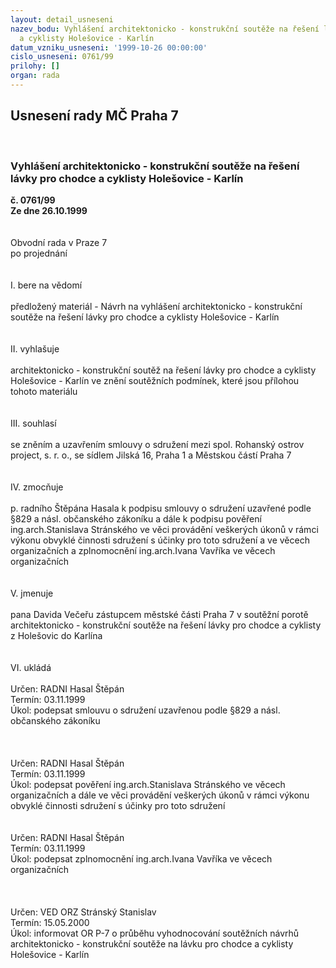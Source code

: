 ```yaml
---
layout: detail_usneseni
nazev_bodu: Vyhlášení architektonicko - konstrukční soutěže na řešení lávky pro chodce
  a cyklisty Holešovice - Karlín
datum_vzniku_usneseni: '1999-10-26 00:00:00'
cislo_usneseni: 0761/99
prilohy: []
organ: rada
---
```

<div id="ucUsn_pList" class="usn">
	<span><h2>Usnesení rady MČ Praha 7 </h2>
<br></span><div class="standBody">
<span><h3>Vyhlášení architektonicko - konstrukční soutěže na řešení lávky pro chodce a cyklisty Holešovice - Karlín</h3></span><div class="center">
		<strong>č. 0761/99</strong><br>
	</div>
<div class="center">
		<strong>Ze dne 26.10.1999</strong><br><br>
	</div>
<br>Obvodní rada v Praze 7<br>po projednání<br><br><br>I.	bere na vědomí<br><br> předložený materiál - Návrh na vyhlášení architektonicko - konstrukční soutěže na řešení lávky pro chodce a cyklisty Holešovice  - Karlín<br><br><br>II.	vyhlašuje <br><br>architektonicko - konstrukční soutěž na řešení lávky pro chodce a cyklisty Holešovice  - Karlín ve znění soutěžních podmínek, které jsou přílohou tohoto materiálu<br><br><br>III.	souhlasí <br><br>se zněním a uzavřením smlouvy o sdružení mezi spol. Rohanský ostrov project, s. r. o., se sídlem Jilská 16, Praha 1 a Městskou částí Praha 7<br><br><br>IV.	zmocňuje <br><br>p. radního Štěpána Hasala k podpisu smlouvy o sdružení uzavřené podle §829 a násl. občanského zákoníku a dále k podpisu pověření ing.arch.Stanislava Stránského ve věci provádění veškerých úkonů v rámci výkonu obvyklé činnosti sdružení s účinky pro toto sdružení a ve věcech organizačních a zplnomocnění ing.arch.Ivana Vavříka ve věcech organizačních<br><br><br>V.	jmenuje<br><br>pana Davida Večeřu zástupcem městské části Praha 7 v soutěžní porotě architektonicko - konstrukční soutěže na řešení lávky pro chodce a cyklisty z Holešovic do Karlína	<br><br><br> VI.	ukládá <br><br> Určen:	     	RADNI Hasal Štěpán<br>Termín: 03.11.1999<br>Úkol:	podepsat smlouvu o sdružení uzavřenou podle §829 a násl. občanského zákoníku  <br> <br><br><br> Určen:	     	RADNI Hasal Štěpán<br>Termín: 03.11.1999<br>Úkol:	podepsat pověření ing.arch.Stanislava Stránského ve věcech organizačních a dále ve věci provádění veškerých úkonů v rámci výkonu obvyklé činnosti sdružení s účinky pro toto sdružení<br> <br><br> Určen:	     	RADNI Hasal Štěpán<br>Termín: 03.11.1999<br>Úkol:	podepsat zplnomocnění ing.arch.Ivana Vavříka ve věcech organizačních<br> <br><br><br> Určen:	     	VED ORZ  Stránský Stanislav<br>Termín: 15.05.2000<br>Úkol:	informovat OR P-7 o průběhu vyhodnocování soutěžních návrhů architektonicko - konstrukční soutěže na lávku pro chodce a cyklisty Holešovice - Karlín <br>
</div>
</div>